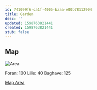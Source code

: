 ```yaml
---
id: 741099f6-ca1f-4005-baaa-e00b78112904
title: Garden
desc: ''
updated: 1598763821441
created: 1598763821441
stub: false
---
```





## Map

![Area](/assets/images/2020-08-30-10-28-25.png)

Foran: 100
Lille: 40
Baghave: 125

[Map Area](https://www.mapdevelopers.com/area_finder.php?polygons=%5B%5B%5B%5B55.90252048309774%2C9.837631863478395%5D%2C%5B55.90233628513612%2C9.837693554285737%5D%2C%5B55.90234831441748%2C9.837792796019288%5D%2C%5B55.902454322297906%2C9.837751221779557%5D%2C%5B55.90253025684268%2C9.837720376375886%5D%2C%5B55.90252048309774%2C9.837631863478395%5D%5D%2C%22%23AAAAAA%22%2C%22%23000000%22%2C0.4%5D%2C%5B%5B%5B55.902449811330186%2C9.838022124890061%5D%2C%5B55.90236786199169%2C9.83804894698021%5D%2C%5B55.902385154068334%2C9.838195127371522%5D%2C%5B55.90241748271273%2C9.838183057430955%5D%2C%5B55.902423497341275%2C9.838220608357163%5D%2C%5B55.9024738698187%2C9.838199150685044%5D%2C%5B55.902449811330186%2C9.838022124890061%5D%5D%2C%22%23AAAAAA%22%2C%22%23000000%22%2C0.4%5D%2C%5B%5B%5B55.90242424916979%2C9.837763291720124%5D%2C%5B55.902428760140474%2C9.837824982527467%5D%2C%5B55.90238440223909%2C9.837838393572541%5D%2C%5B55.90239267236015%2C9.837908131006929%5D%2C%5B55.9023671101621%2C9.837913495424958%5D%2C%5B55.90235132173725%2C9.837794137123796%5D%2C%5B55.90242424916979%2C9.837763291720124%5D%5D%2C%22%23AAAAAA%22%2C%22%23000000%22%2C0.4%5D%5D)
